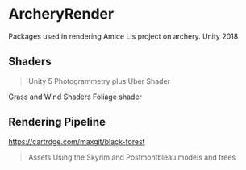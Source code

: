 # ArcheryRender
Packages used in rendering Amice Lis project on archery. Unity 2018 
## Shaders
 >Unity 5 Photogrammetry plus Uber Shader
 
 Grass and Wind Shaders
 Foliage shader
 ## Rendering Pipeline
 https://cartrdge.com/maxgit/black-forest
 
> Assets 
Using the Skyrim and Postmontbleau models and trees 
